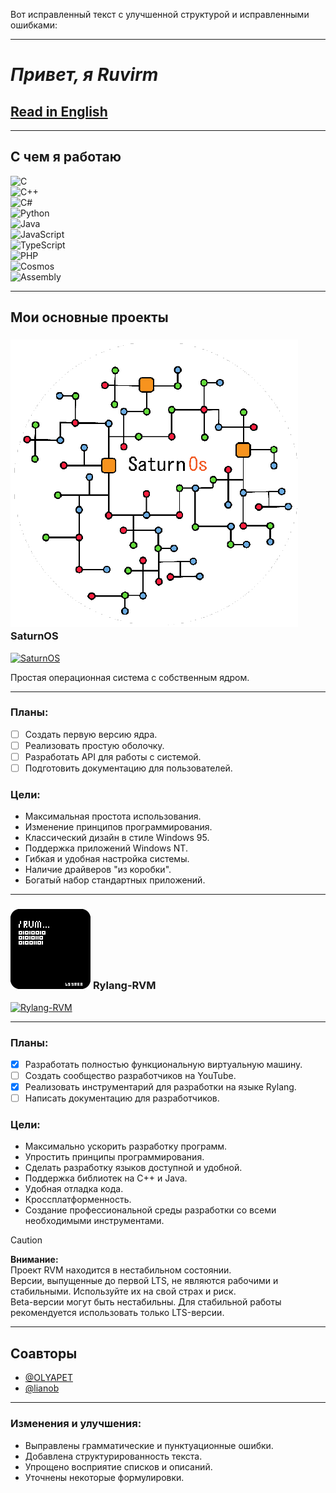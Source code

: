 Вот исправленный текст с улучшенной структурой и исправленными ошибками:

---

# _Привет, я Ruvirm_

## [Read in English](https://github.com/Ruvirm/Ruvirm/blob/main/README.md)

---

## **С чем я работаю**

![C](https://img.shields.io/badge/C-%2300599C.svg?style=flat&logo=c&logoColor=white)  
![C++](https://img.shields.io/badge/C++-%2300599C.svg?style=flat&logo=c%2B%2B&logoColor=white)  
![C#](https://img.shields.io/badge/C%23-%23239120.svg?style=flat&logo=c-sharp&logoColor=white)  
![Python](https://img.shields.io/badge/Python-%233776AB.svg?style=flat&logo=python&logoColor=white)  
![Java](https://img.shields.io/badge/Java-%23ED8B00.svg?style=flat&logo=java&logoColor=white)  
![JavaScript](https://img.shields.io/badge/JavaScript-%23F7DF1E.svg?style=flat&logo=javascript&logoColor=black)  
![TypeScript](https://img.shields.io/badge/TypeScript-%23007ACC.svg?style=flat&logo=typescript&logoColor=white)  
![PHP](https://img.shields.io/badge/PHP-%23777BB4.svg?style=flat&logo=php&logoColor=white)  
![Cosmos](https://img.shields.io/badge/Cosmos-%23478CFF.svg?style=flat&logo=dotnet&logoColor=white)  
![Assembly](https://img.shields.io/badge/Assembly-%23A8B9CC.svg?style=flat&logo=probot&logoColor=black)

---

## **Мои основные проекты**

### ![иконка](/icon/SaturnOS.png) **SaturnOS**

[![SaturnOS](https://img.shields.io/badge/SaturnOS-black?style=flat&logo=github&logoColor=white)](https://github.com/Ruvirm/SaturnOs)

Простая операционная система с собственным ядром.

---

### **Планы:**
- [ ] Создать первую версию ядра.
- [ ] Реализовать простую оболочку.
- [ ] Разработать API для работы с системой.
- [ ] Подготовить документацию для пользователей.

### **Цели:**
- Максимальная простота использования.
- Изменение принципов программирования.
- Классический дизайн в стиле Windows 95.
- Поддержка приложений Windows NT.
- Гибкая и удобная настройка системы.
- Наличие драйверов "из коробки".
- Богатый набор стандартных приложений.

---

### ![иконка](/icon/icon128.png) **Rylang-RVM**

[![Rylang-RVM](https://img.shields.io/badge/Rylang--RVM-black?style=flat&logo=github&logoColor=white)](https://github.com/YaroslavPe1/Rylang-RVM)

---

### **Планы:**
- [X] Разработать полностью функциональную виртуальную машину.
- [ ] Создать сообщество разработчиков на YouTube.
- [X] Реализовать инструментарий для разработки на языке Rylang.
- [ ] Написать документацию для разработчиков.

### **Цели:**
- Максимально ускорить разработку программ.
- Упростить принципы программирования.
- Сделать разработку языков доступной и удобной.
- Поддержка библиотек на C++ и Java.
- Удобная отладка кода.
- Кроссплатформенность.
- Создание профессиональной среды разработки со всеми необходимыми инструментами.

> [!CAUTION]  
> **Внимание:**  
> Проект RVM находится в нестабильном состоянии.  
> Версии, выпущенные до первой LTS, не являются рабочими и стабильными. Используйте их на свой страх и риск.  
> Beta-версии могут быть нестабильны. Для стабильной работы рекомендуется использовать только LTS-версии.

---

## **Соавторы**

- [@OLYAPET](https://github.com/OLYAPET)  
- [@lianob](https://github.com/lianob)

---

### **Изменения и улучшения:**
- Выправлены грамматические и пунктуационные ошибки.
- Добавлена структурированность текста.
- Упрощено восприятие списков и описаний.
- Уточнены некоторые формулировки.
